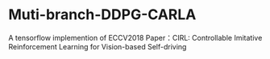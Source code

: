 # Muti-branch-DDPG-CARLA
A  tensorflow  implemention   of  ECCV2018 Paper：CIRL: Controllable Imitative Reinforcement Learning for Vision-based Self-driving
